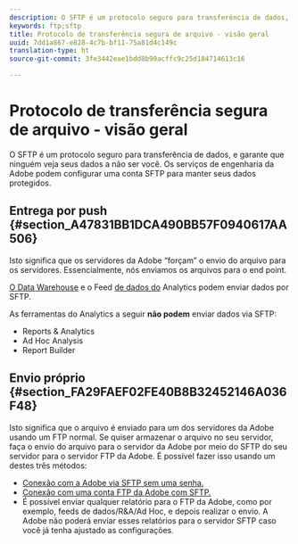 ```yaml
---
description: O SFTP é um protocolo seguro para transferência de dados, e garante que ninguém veja seus dados a não ser você. Os serviços de engenharia da Adobe podem configurar uma conta SFTP para manter seus dados protegidos.
keywords: ftp;sftp
title: Protocolo de transferência segura de arquivo - visão geral
uuid: 7dd1a867-e828-4c7b-bf11-75a81d4c149c
translation-type: ht
source-git-commit: 3fe3442eae1bdd8b90acffc9c25d184714613c16

---
```



# Protocolo de transferência segura de arquivo - visão geral

O SFTP é um protocolo seguro para transferência de dados, e garante que ninguém veja seus dados a não ser você. Os serviços de engenharia da Adobe podem configurar uma conta SFTP para manter seus dados protegidos.

## Entrega por push {#section_A47831BB1DCA490BB57F0940617AA506}

Isto significa que os servidores da Adobe “forçam” o envio do arquivo para os servidores. Essencialmente, nós enviamos os arquivos para o end point.

[O Data Warehouse](/help/export/ftp-and-sftp/c-sftp/ftp-sftp-dw.md) e o Feed [de dados do](https://docs.adobe.com/content/help/pt-BR/analytics/export/analytics-data-feed/data-feed-overview.html) Analytics podem enviar dados por SFTP.

As ferramentas do Analytics a seguir **não podem** enviar dados via SFTP:

* Reports &amp; Analytics
* Ad Hoc Analysis
* Report Builder

## Envio próprio {#section_FA29FAEF02FE40B8B32452146A036F48}

Isto significa que o arquivo é enviado para um dos servidores da Adobe usando um FTP normal. Se quiser armazenar o arquivo no seu servidor, faça o envio do arquivo para o servidor da Adobe por meio do SFTP do seu servidor para o servidor FTP da Adobe. É possível fazer isso usando um destes três métodos:

* [Conexão com a Adobe via SFTP sem uma senha.](/help/export/ftp-and-sftp/c-sftp/ftp-sftp-cert-auth.md)
* [Conexão com uma conta FTP da Adobe com SFTP.](/help/export/ftp-and-sftp/c-sftp/ftp-sftp-connect.md)
* É possível enviar qualquer relatório para o FTP da Adobe, como por exemplo, feeds de dados/R&amp;A/Ad Hoc, e depois realizar o envio. A Adobe não poderá enviar esses relatórios para o servidor SFTP caso você já tenha ajustado as configurações.

